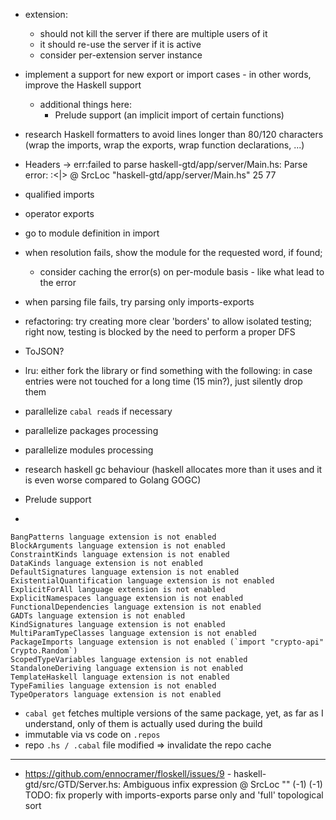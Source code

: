 - extension:
  - should not kill the server if there are multiple users of it
  - it should re-use the server if it is active
  - consider per-extension server instance
  
- implement a support for new export or import cases - in other words, improve the Haskell support
  - additional things here:
    - Prelude support (an implicit import of certain functions)

- research Haskell formatters to avoid lines longer than 80/120 characters (wrap the imports, wrap the exports, wrap function declarations, ...)

- Headers -> err:failed to parse haskell-gtd/app/server/Main.hs: Parse error: :<|> @ SrcLoc "haskell-gtd/app/server/Main.hs" 25 77
- qualified imports
- operator exports
- go to module definition in import
- when resolution fails, show the module for the requested word, if found;
  - consider caching the error(s) on per-module basis - like what lead to the error
- when parsing file fails, try parsing only imports-exports
- refactoring: try creating more clear 'borders' to allow isolated testing; right now, testing is blocked by the need to perform a proper DFS
- ToJSON?

- lru: either fork the library or find something with the following: in case entries were not touched for a long time (15 min?), just silently drop them
- parallelize `cabal read`s if necessary
- parallelize packages processing
- parallelize modules processing
- research haskell gc behaviour (haskell allocates more than it uses and it is even worse compared to Golang GOGC)
- Prelude support
-
```
BangPatterns language extension is not enabled
BlockArguments language extension is not enabled
ConstraintKinds language extension is not enabled
DataKinds language extension is not enabled
DefaultSignatures language extension is not enabled
ExistentialQuantification language extension is not enabled
ExplicitForAll language extension is not enabled
ExplicitNamespaces language extension is not enabled
FunctionalDependencies language extension is not enabled
GADTs language extension is not enabled
KindSignatures language extension is not enabled
MultiParamTypeClasses language extension is not enabled
PackageImports language extension is not enabled (`import "crypto-api" Crypto.Random`)
ScopedTypeVariables language extension is not enabled
StandaloneDeriving language extension is not enabled
TemplateHaskell language extension is not enabled
TypeFamilies language extension is not enabled
TypeOperators language extension is not enabled
```
- `cabal get` fetches multiple versions of the same package, yet, as far as I understand, only of them is actually used during the build
- immutable via vs code on `.repos`
- repo `.hs / .cabal` file modified => invalidate the repo cache

---

- https://github.com/ennocramer/floskell/issues/9 - haskell-gtd/src/GTD/Server.hs: Ambiguous infix expression @ SrcLoc "" (-1) (-1)
TODO: fix properly with imports-exports parse only and 'full' topological sort